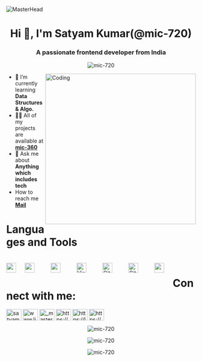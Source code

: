 ![MasterHead](https://user-images.githubusercontent.com/74038190/221352995-5ac18bdf-1a19-4f99-bbb6-77559b220470.gif)
<h1 align="center">Hi 👋, I'm Satyam Kumar(@mic-720)</h1>
<h3 align="center">A passionate frontend developer from India</h3>
<p align="center"> <img src="https://komarev.com/ghpvc/?username=mic-720&label=Profile%20views&color=0e75b6&style=flat" alt="mic-720" /> </p>
<img align="right" alt="Coding" width="400"src="https://camo.githubusercontent.com/5352b6b2b973a416adb9f788796e6e861e6ff286d2d83780df8ef7d90d4ca349/68747470733a2f2f6d656469612e67697068792e636f6d2f6d656469612f53576f536b4e36447854737a71494b4571762f67697068792e676966">




- 🌱 I’m currently learning **Data Structures & Algo.**
- 👨‍💻 All of my projects are available at [**mic-360**](https://github.com/mic-720)
-  💬 Ask me about **Anything which includes tech**
- How to reach me [**Mail**](mailto:satyamksvc@gmail.com)

#  Languages and Tools
<img align="left" src="https://cdn.jsdelivr.net/gh/devicons/devicon/icons/java/java-original.svg" style="padding-top:20px;" width="26px" />
<img align="left" src="https://cdn.jsdelivr.net/gh/devicons/devicon/icons/html5/html5-plain.svg" style="padding:20px;" width="26px" />
<img align="left" src="https://cdn.jsdelivr.net/gh/devicons/devicon/icons/css3/css3-plain.svg" style="padding:20px;" width="26px" />
<img align="left" alt="Visual Studio Code" width="26px" src="https://cdn.jsdelivr.net/gh/devicons/devicon/icons/vscode/vscode-original.svg" style="padding:20px;" />
<img align="left" alt="Git" width="26px" src="https://cdn.jsdelivr.net/gh/devicons/devicon/icons/git/git-original.svg" style="padding:20px;" />
<img align="left" alt="GitHub" width="26px" src="https://user-images.githubusercontent.com/3369400/139447912-e0f43f33-6d9f-45f8-be46-2df5bbc91289.png" style="padding:20px;" />
<img align="left" src="https://cdn.jsdelivr.net/gh/devicons/devicon/icons/javascript/javascript-plain.svg" style="padding:20px;" width="26px" />
<br/>


# Connect with me:
<p align="left">
<a href="[https://twitter.com/satyamkumar6493](https://twitter.com/SatyamKuma6493)" target="_blank"><img align="center" src="https://raw.githubusercontent.com/rahuldkjain/github-profile-readme-generator/master/src/images/icons/Social/twitter.svg" alt="satyamkumar6493" height="30" width="40" /></a>
<a href="www.linkedin.com/in/satyamkumar1018" target="_blank"><img align="center" src="https://raw.githubusercontent.com/rahuldkjain/github-profile-readme-generator/master/src/images/icons/Social/linked-in-alt.svg" alt="www.linkedin.com/in/satyam-kumar-383720254" height="30" width="40" /></a>
<a href="https://instagram.com/_master_satyam" target="blank"><img align="center" src="https://raw.githubusercontent.com/rahuldkjain/github-profile-readme-generator/master/src/images/icons/Social/instagram.svg" alt="_master_satyam" height="30" width="40" /></a>
<a href="[https://www.hackerrank.com/https://www.hackerrank.com/profile/satyamksvc](https://www.hackerrank.com/profile/satyamksvc)" target="_blank"><img align="center" src="https://raw.githubusercontent.com/rahuldkjain/github-profile-readme-generator/master/src/images/icons/Social/hackerrank.svg" alt="https://www.hackerrank.com/profile/satyamksvc" height="30" width="40" /></a>
<a href="[https://www.leetcode.com/https://leetcode.com/mastersatyam10/](https://leetcode.com/mastersatyam10/)" target="_blank"><img align="center" src="https://raw.githubusercontent.com/rahuldkjain/github-profile-readme-generator/master/src/images/icons/Social/leet-code.svg" alt="https://leetcode.com/mastersatyam10/" height="30" width="40" /></a>
<a href="https://auth.geeksforgeeks.org/user/https://auth.geeksforgeeks.org/user/satyams24u" target="_blank"><img align="center" src="https://raw.githubusercontent.com/rahuldkjain/github-profile-readme-generator/master/src/images/icons/Social/geeks-for-geeks.svg" alt="https://auth.geeksforgeeks.org/user/satyams24u" height="30" width="40" /></a>
</p>

<div align="center">
<p><img align="center" src="https://github-readme-stats.vercel.app/api/top-langs?username=mic-720&show_icons=true&locale=en&layout=compact" alt="mic-720" /></p>
</div>

<div align="center">
<p><img align="center" src="https://github-readme-stats.vercel.app/api?username=mic-720&show_icons=true&locale=en" alt="mic-720" /></p>
  <p><img align="center" src="https://github-readme-streak-stats.herokuapp.com/?user=mic-720&" alt="mic-720" /></p>
</div

<div align="center">

</div>
